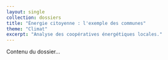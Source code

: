 ```yaml
---
layout: single
collection: dossiers
title: "Énergie citoyenne : l'exemple des communes"
theme: "Climat"
excerpt: "Analyse des coopératives énergétiques locales."
---
```

Contenu du dossier…
